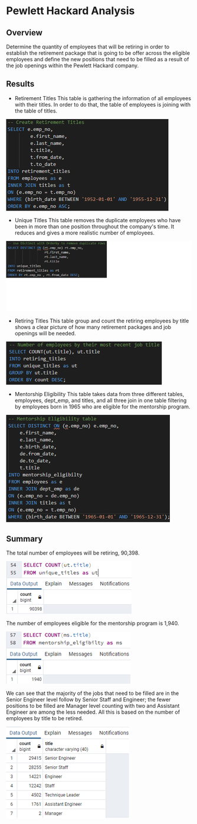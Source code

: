 # Pewlett Hackard Analysis

## Overview
Determine the quantity of employees that will be retiring in order to establish the retirement package that is going to be offer across the eligible employees and define the new positions that need to be filled as a result of the job openings within the Pewlett Hackard company.

## Results
- Retirement Titles
This table is gathering the information of all employees with their titles. In order to do that, the table of employees is joining with the table of titles.

![graph1](Resources/retirement_titles.png)

- Unique Titles
This table removes the duplicate employees who have been in more than one position throughout the company's time. It reduces and gives a more realistic number of employees.

![graph1](Resources/unique_titles.png)

- Retiring Titles
This table group and count the retiring employees by title shows a clear picture of how many retirement packages and job openings will be needed.

![graph3](Resources/retiring_titles.png)

- Mentorship Eligibility
This table takes data from three different tables, employees, dept_emp, and titles, and all three join in one table filtering by employees born in 1965 who are eligible for the mentorship program.

![graph4](Resources/menthorship_eligibility.png)

## Summary
The total number of employees will be retiring, 90,398.

![](Resources/num_retiring_emp.png)

The number of employees eligible for the mentorship program is 1,940. 

![](Resources/num_ms.png)

We can see that the majority of the jobs that need to be filled are in the Senior Engineer level follow by Senior Staff and Engineer; the fewer positions to be filled are Manager level counting with two and Assistant Engineer are among the less needed. All this is based on the number of employees by title to be retired.

![](Resources/num_by_title.png)
